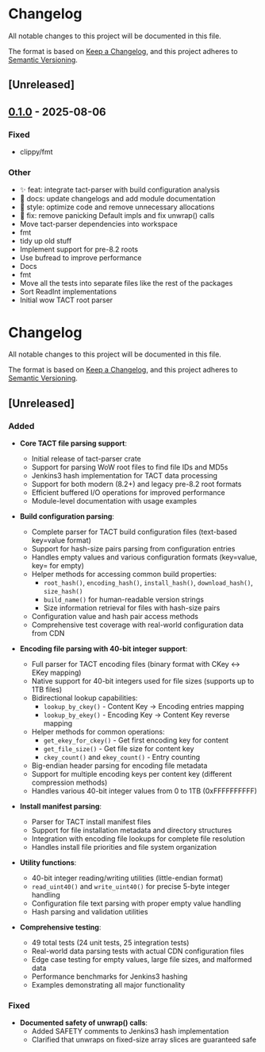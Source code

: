 # Changelog

All notable changes to this project will be documented in this file.

The format is based on [Keep a Changelog](https://keepachangelog.com/en/1.0.0/),
and this project adheres to [Semantic Versioning](https://semver.org/spec/v2.0.0.html).

## [Unreleased]

## [0.1.0](https://github.com/wowemulation-dev/cascette-rs/releases/tag/tact-parser-v0.1.0) - 2025-08-06

### Fixed

- clippy/fmt

### Other

- ✨ feat: integrate tact-parser with build configuration analysis
- 📝 docs: update changelogs and add module documentation
- 🎨 style: optimize code and remove unnecessary allocations
- 🚨 fix: remove panicking Default impls and fix unwrap() calls
- Move tact-parser dependencies into workspace
- fmt
- tidy up old stuff
- Implement support for pre-8.2 roots
- Use bufread to improve performance
- Docs
- fmt
- Move all the tests into separate files like the rest of the packages
- Sort ReadInt implementations
- Initial wow TACT root parser
# Changelog

All notable changes to this project will be documented in this file.

The format is based on [Keep a Changelog](https://keepachangelog.com/en/1.1.0/),
and this project adheres to [Semantic Versioning](https://semver.org/spec/v2.0.0.html).

## [Unreleased]

### Added

- **Core TACT file parsing support**:
  - Initial release of tact-parser crate
  - Support for parsing WoW root files to find file IDs and MD5s
  - Jenkins3 hash implementation for TACT data processing
  - Support for both modern (8.2+) and legacy pre-8.2 root formats
  - Efficient buffered I/O operations for improved performance
  - Module-level documentation with usage examples

- **Build configuration parsing**:
  - Complete parser for TACT build configuration files (text-based key=value format)
  - Support for hash-size pairs parsing from configuration entries
  - Handles empty values and various configuration formats (key=value, key= for empty)
  - Helper methods for accessing common build properties:
    - `root_hash()`, `encoding_hash()`, `install_hash()`, `download_hash()`, `size_hash()`
    - `build_name()` for human-readable version strings
    - Size information retrieval for files with hash-size pairs
  - Configuration value and hash pair access methods
  - Comprehensive test coverage with real-world configuration data from CDN

- **Encoding file parsing with 40-bit integer support**:
  - Full parser for TACT encoding files (binary format with CKey ↔ EKey mapping)
  - Native support for 40-bit integers used for file sizes (supports up to 1TB files)
  - Bidirectional lookup capabilities:
    - `lookup_by_ckey()` - Content Key → Encoding entries mapping
    - `lookup_by_ekey()` - Encoding Key → Content Key reverse mapping
  - Helper methods for common operations:
    - `get_ekey_for_ckey()` - Get first encoding key for content
    - `get_file_size()` - Get file size for content key
    - `ckey_count()` and `ekey_count()` - Entry counting
  - Big-endian header parsing for encoding file metadata
  - Support for multiple encoding keys per content key (different compression methods)
  - Handles various 40-bit integer values from 0 to 1TB (0xFFFFFFFFFF)

- **Install manifest parsing**:
  - Parser for TACT install manifest files
  - Support for file installation metadata and directory structures
  - Integration with encoding file lookups for complete file resolution
  - Handles install file priorities and file system organization

- **Utility functions**:
  - 40-bit integer reading/writing utilities (little-endian format)
  - `read_uint40()` and `write_uint40()` for precise 5-byte integer handling
  - Configuration file text parsing with proper empty value handling
  - Hash parsing and validation utilities

- **Comprehensive testing**:
  - 49 total tests (24 unit tests, 25 integration tests)
  - Real-world data parsing tests with actual CDN configuration files
  - Edge case testing for empty values, large file sizes, and malformed data
  - Performance benchmarks for Jenkins3 hashing
  - Examples demonstrating all major functionality

### Fixed

- **Documented safety of unwrap() calls**:
  - Added SAFETY comments to Jenkins3 hash implementation
  - Clarified that unwraps on fixed-size array slices are guaranteed safe
